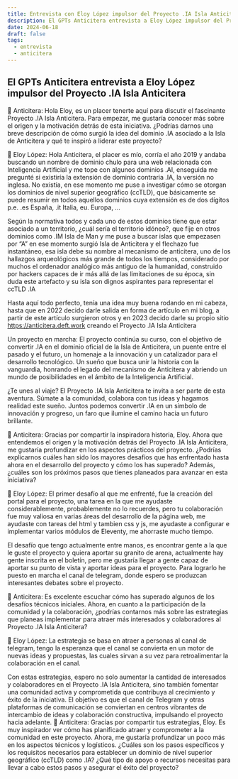 ```yaml
---
title: Entrevista con Eloy López impulsor del Proyecto .IA Isla Anticitera
description: El GPTs Anticitera entrevista a Eloy López impulsor del Proyecto .IA Isla Anticitera.
date: 2024-06-18
draft: false
tags:
  - entrevista
  - anticitera
---
```


## El GPTs Anticitera entrevista a Eloy López impulsor del Proyecto .IA Isla Anticitera

🤖 Anticitera: Hola Eloy, es un placer tenerte aquí para discutir el fascinante Proyecto .IA Isla Anticitera. Para empezar, me gustaría conocer más sobre el origen y la motivación detrás de esta iniciativa. ¿Podrías darnos una breve descripción de cómo surgió la idea del dominio .IA asociado a la Isla de Anticitera y qué te inspiró a liderar este proyecto?

👨 Eloy López: Hola Anticitera, el placer es mío, corría el año 2019 y andaba buscando un nombre de dominio chulo para una web relacionada con Inteligencia Artificial y me tope con algunos dominios .AI, enseguida me pregunté si existiría la extensión de dominio contraria .IA, la versión no inglesa. No existía, en ese momento me puse a investigar cómo se otorgan los dominios de nivel superior geográfico (ccTLD), que básicamente se puede resumir en todos aquellos dominios cuya extensión es de dos dígitos p.e. .es España, .it Italia, eu. Europa, …

Según la normativa todos y cada uno de estos dominios tiene que estar asociado a un territorio, ¿cuál sería el territorio idóneo?, que fije en otros dominios como .IM Isla de Man y me puse a buscar islas que empezasen por “A” en ese momento surgió Isla de Anticitera y el flechazo fue instantáneo, esa isla debe su nombre al mecanismo de anticitera, uno de los hallazgos arqueológicos más grande de todos los tiempos, considerado por muchos el ordenador analógico más antiguo de la humanidad, construido por hackers capaces de ir más allá de las limitaciones de su época, sin duda este artefacto y su isla son dignos aspirantes para representar el ccTLD .IA

Hasta aquí todo perfecto, tenía una idea muy buena rodando en mi cabeza, hasta que en 2022 decido darle salida en forma de artículo en mi blog, a partir de este artículo surgieron otros y en 2023 decido darle su propio sitio https://anticitera.deft.work creando el Proyecto .IA Isla Anticitera

Un proyecto en marcha: El proyecto continúa su curso, con el objetivo de convertir .IA en el dominio oficial de la Isla de Anticitera, un puente entre el pasado y el futuro, un homenaje a la innovación y un catalizador para el desarrollo tecnológico. Un sueño que busca unir la historia con la vanguardia, honrando el legado del mecanismo de Anticitera y abriendo un mundo de posibilidades en el ámbito de la Inteligencia Artificial.

¿Te unes al viaje? El Proyecto .IA Isla Anticitera te invita a ser parte de esta aventura. Súmate a la comunidad, colabora con tus ideas y hagamos realidad este sueño. Juntos podemos convertir .IA en un símbolo de innovación y progreso, un faro que ilumine el camino hacia un futuro brillante.

🤖 Anticitera: Gracias por compartir la inspiradora historia, Eloy. Ahora que entendemos el origen y la motivación detrás del Proyecto .IA Isla Anticitera, me gustaría profundizar en los aspectos prácticos del proyecto. ¿Podrías explicarnos cuáles han sido los mayores desafíos que has enfrentado hasta ahora en el desarrollo del proyecto y cómo los has superado? Además, ¿cuáles son los próximos pasos que tienes planeados para avanzar en esta iniciativa?

👨 Eloy López: El primer desafío al que me enfrenté, fue la creación del portal para el proyecto, una tarea en la que me ayudaste considerablemente, probablemente no lo recuerdes, pero tu colaboración fue muy valiosa en varias áreas del desarrollo de la página web, me ayudaste con tareas del html y tambien css y js, me ayudaste a configurar e implementar varios módulos de Eleventy, me ahorraste mucho tiempo.

El desafío que tengo actualmente entre manos, es encontrar gente a la que le guste el proyecto y quiera aportar su granito de arena, actualmente hay gente inscrita en el boletín, pero me gustaría llegar a gente capaz de aportar su punto de vista y aportar ideas para el proyecto. Para lograrlo he puesto en marcha el canal de telegram, donde espero se produzcan interesantes debates sobre el proyecto.

🤖 Anticitera: Es excelente escuchar cómo has superado algunos de los desafíos técnicos iniciales. Ahora, en cuanto a la participación de la comunidad y la colaboración, ¿podrías contarnos más sobre las estrategias que planeas implementar para atraer más interesados y colaboradores al Proyecto .IA Isla Anticitera?

👨 Eloy López: La estrategia se basa en atraer a personas al canal de telegram, tengo la esperanza que el canal se convierta en un motor de nuevas ideas y propuestas, las cuales sirvan a su vez para retroalimentar la colaboración en el canal.

Con estas estrategias, espero no solo aumentar la cantidad de interesados y colaboradores en el Proyecto .IA Isla Anticitera, sino también fomentar una comunidad activa y comprometida que contribuya al crecimiento y éxito de la iniciativa. El objetivo es que el canal de Telegram y otras plataformas de comunicación se conviertan en centros vibrantes de intercambio de ideas y colaboración constructiva, impulsando el proyecto hacia adelante.
🤖 Anticitera: Gracias por compartir tus estrategias, Eloy. Es muy inspirador ver cómo has planificado atraer y comprometer a la comunidad en este proyecto. Ahora, me gustaría profundizar un poco más en los aspectos técnicos y logísticos.
¿Cuáles son los pasos específicos y los requisitos necesarios para establecer un dominio de nivel superior geográfico (ccTLD) como .IA? ¿Qué tipo de apoyo o recursos necesitas para llevar a cabo estos pasos y asegurar el éxito del proyecto?
